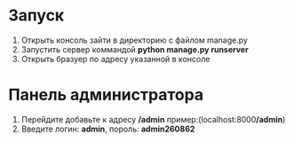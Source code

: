 # Запуск
1. Открыть консоль зайти в директорию с файлом manage.py
2. Запустить сервер коммандой <strong>python manage.py runserver</strong>
3. Открыть бразуер по адресу указанной в консоле

# Панель администратора
1. Перейдите добавьте к адресу <strong>/admin</strong> пример:(localhost:8000<strong>/admin</strong>)
2. Введите логин: <strong>admin</strong>, пороль: <strong>admin260862</strong>

